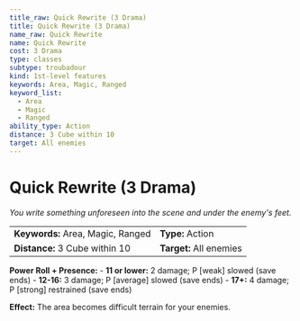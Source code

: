 ```yaml
---
title_raw: Quick Rewrite (3 Drama)
title: Quick Rewrite (3 Drama)
name_raw: Quick Rewrite
name: Quick Rewrite
cost: 3 Drama
type: classes
subtype: troubadour
kind: 1st-level features
keywords: Area, Magic, Ranged
keyword_list:
  - Area
  - Magic
  - Ranged
ability_type: Action
distance: 3 Cube within 10
target: All enemies
---
```


# Quick Rewrite (3 Drama)

*You write something unforeseen into the scene and under the enemy's feet.*

|                                   |                         |
| :-------------------------------- | :---------------------- |
| **Keywords:** Area, Magic, Ranged | **Type:** Action        |
| **Distance:** 3 Cube within 10    | **Target:** All enemies |

**Power Roll + Presence:** - **11 or lower:** 2 damage; P \[weak\] slowed (save ends) - **12-16:** 3 damage; P \[average\] slowed (save ends) - **17+:** 4 damage; P \[strong\] restrained (save ends)

**Effect:** The area becomes difficult terrain for your enemies.
